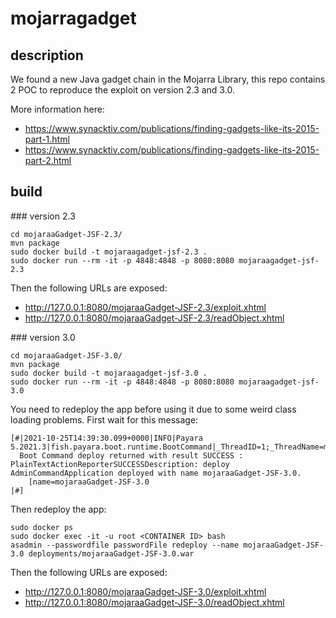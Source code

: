 # mojarragadget

## description

We found a new Java gadget chain in the Mojarra Library, this repo contains 2 POC to reproduce the exploit on version 2.3 and 3.0.

More information here:
- https://www.synacktiv.com/publications/finding-gadgets-like-its-2015-part-1.html
- https://www.synacktiv.com/publications/finding-gadgets-like-its-2015-part-2.html

## build

### version 2.3

```
cd mojaraaGadget-JSF-2.3/
mvn package
sudo docker build -t mojaraagadget-jsf-2.3 .
sudo docker run --rm -it -p 4848:4848 -p 8080:8080 mojaraagadget-jsf-2.3
```

Then the following URLs are exposed:

- http://127.0.0.1:8080/mojaraaGadget-JSF-2.3/exploit.xhtml
- http://127.0.0.1:8080/mojaraaGadget-JSF-2.3/readObject.xhtml


### version 3.0

```
cd mojaraaGadget-JSF-3.0/
mvn package
sudo docker build -t mojaraagadget-jsf-3.0 .
sudo docker run --rm -it -p 4848:4848 -p 8080:8080 mojaraagadget-jsf-3.0
```

You need to redeploy the app before using it due to some weird class loading problems. First wait for this message:

```
[#|2021-10-25T14:39:30.099+0000|INFO|Payara 5.2021.3|fish.payara.boot.runtime.BootCommand|_ThreadID=1;_ThreadName=main;_TimeMillis=1635172770099;_LevelValue=800;|
  Boot Command deploy returned with result SUCCESS : PlainTextActionReporterSUCCESSDescription: deploy AdminCommandApplication deployed with name mojaraaGadget-JSF-3.0.
    [name=mojaraaGadget-JSF-3.0
|#]
```

Then redeploy the app:

```
sudo docker ps
sudo docker exec -it -u root <CONTAINER ID> bash
asadmin --passwordfile passwordFile redeploy --name mojaraaGadget-JSF-3.0 deployments/mojaraaGadget-JSF-3.0.war
```

Then the following URLs are exposed:

- http://127.0.0.1:8080/mojaraaGadget-JSF-3.0/exploit.xhtml
- http://127.0.0.1:8080/mojaraaGadget-JSF-3.0/readObject.xhtml